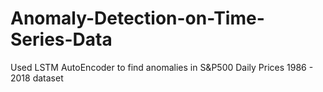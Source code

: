 # Anomaly-Detection-on-Time-Series-Data
Used LSTM AutoEncoder to find anomalies in S&amp;P500 Daily Prices 1986 - 2018 dataset
